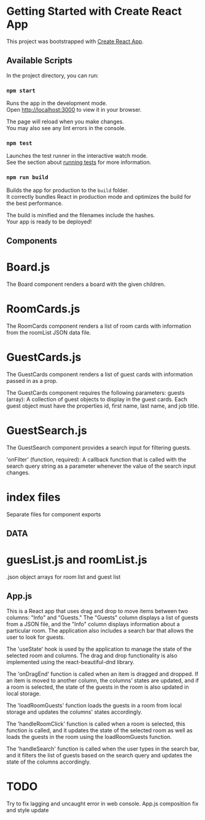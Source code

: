 # Getting Started with Create React App

This project was bootstrapped with [Create React App](https://github.com/facebook/create-react-app).

## Available Scripts

In the project directory, you can run:

### `npm start`

Runs the app in the development mode.\
Open [http://localhost:3000](http://localhost:3000) to view it in your browser.

The page will reload when you make changes.\
You may also see any lint errors in the console.

### `npm test`

Launches the test runner in the interactive watch mode.\
See the section about [running tests](https://facebook.github.io/create-react-app/docs/running-tests) for more information.

### `npm run build`

Builds the app for production to the `build` folder.\
It correctly bundles React in production mode and optimizes the build for the best performance.

The build is minified and the filenames include the hashes.\
Your app is ready to be deployed!

## Components

# Board.js
The Board component renders a board with the given children.

# RoomCards.js
The RoomCards component renders a list of room cards with information from the roomList JSON data file.

# GuestCards.js
The GuestCards component renders a list of guest cards with information passed in as a prop.

The GuestCards component requires the following parameters:
guests (array): A collection of guest objects to display in the guest cards. Each guest object must have the properties id, first name, last name, and job title.

# GuestSearch.js
The GuestSearch component  provides a search input for filtering guests.

'onFilter' (function, required): A callback function that is called with the search query string as a parameter whenever the value of the search input changes.

# index files
Separate files for component exports

## DATA

# guesList.js and roomList.js 
.json object arrays for room list and guest list

## App.js
This is a React app that uses drag and drop to move items between two columns: "Info" and "Guests." The "Guests" column displays a list of guests from a JSON file, and the "Info" column displays information about a particular room. The application also includes a search bar that allows the user to look for guests.

The 'useState' hook is used by the application to manage the state of the selected room and columns. The drag and drop functionality is also implemented using the react-beautiful-dnd library.

The 'onDragEnd' function is called when an item is dragged and dropped. If an item is moved to another column, the columns' states are updated, and if a room is selected, the state of the guests in the room is also updated in local storage.

The 'loadRoomGuests' function loads the guests in a room from local storage and updates the columns' states accordingly.

The 'handleRoomClick' function is called when a room is selected, this function is called, and it updates the state of the selected room as well as loads the guests in the room using the loadRoomGuests function.

The 'handleSearch' function is called when the user types in the search bar, and it filters the list of guests based on the search query and updates the state of the columns accordingly.

# TODO
Try to fix lagging  and uncaught error in web console.
App.js composition fix and style update

